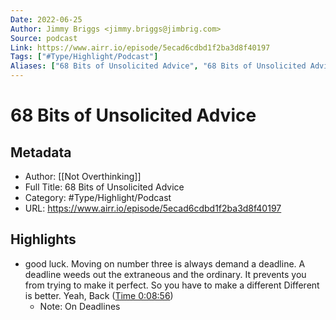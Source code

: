 ```yaml
---
Date: 2022-06-25
Author: Jimmy Briggs <jimmy.briggs@jimbrig.com>
Source: podcast
Link: https://www.airr.io/episode/5ecad6cdbd1f2ba3d8f40197
Tags: ["#Type/Highlight/Podcast"]
Aliases: ["68 Bits of Unsolicited Advice", "68 Bits of Unsolicited Advice"]
---
```

# 68 Bits of Unsolicited Advice

## Metadata
- Author: [[Not Overthinking]]
- Full Title: 68 Bits of Unsolicited Advice
- Category: #Type/Highlight/Podcast
- URL: https://www.airr.io/episode/5ecad6cdbd1f2ba3d8f40197

## Highlights
- good luck. Moving on number three is always demand a deadline. A deadline weeds out the extraneous and the ordinary. It prevents you from trying to make it perfect. So you have to make a different Different is better. Yeah, Back ([Time 0:08:56](https://www.airr.io/quote/5f37243aa7c7e0ae0a99a87e))
    - Note: On Deadlines
